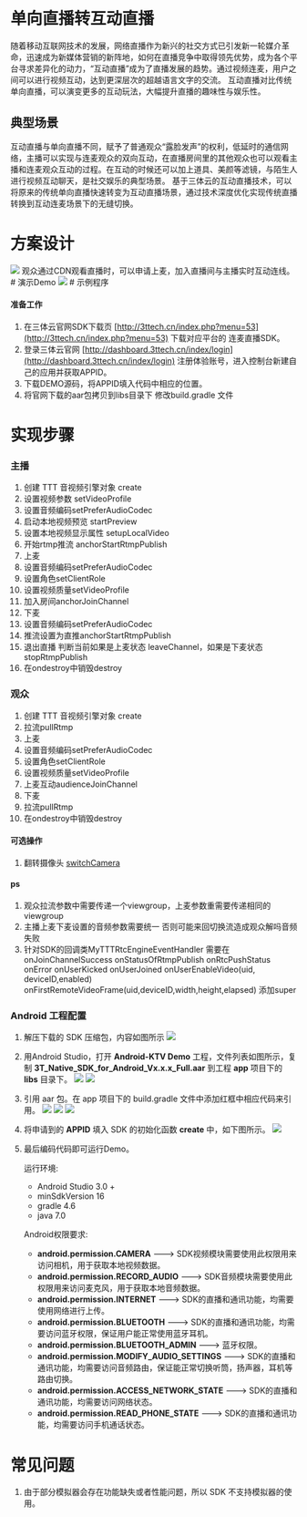 # 单向直播转互动直播
随着移动互联网技术的发展，网络直播作为新兴的社交方式已引发新一轮媒介革命，迅速成为新媒体营销的新阵地，如何在直播竞争中取得领先优势，成为各个平台寻求差异化的动力，“互动直播”成为了直播发展的趋势。通过视频连麦，用户之间可以进行视频互动，达到更深层次的超越语言文字的交流。
互动直播对比传统单向直播，可以演变更多的互动玩法，大幅提升直播的趣味性与娱乐性。

## 典型场景
互动直播与单向直播不同，赋予了普通观众“露脸发声”的权利，低延时的通信网络，主播可以实现与连麦观众的双向互动，在直播房间里的其他观众也可以观看主播和连麦观众互动的过程。在互动的时候还可以加上道具、美颜等滤镜，与陌生人进行视频互动聊天，是社交娱乐的典型场景。
基于三体云的互动直播技术，可以将原来的传统单向直播快速转变为互动直播场景，通过技术深度优化实现传统直播转换到互动连麦场景下的无缝切换。

# 方案设计
<img src='InteractLive.png'/>
观众通过CDN观看直播时，可以申请上麦，加入直播间与主播实时互动连线。
# 演示Demo
<img src='qrcode.png'/>
# 示例程序

#### 准备工作
1. 在三体云官网SDK下载页 [http://3ttech.cn/index.php?menu=53](http://3ttech.cn/index.php?menu=53) 下载对应平台的 连麦直播SDK。
2. 登录三体云官网 [http://dashboard.3ttech.cn/index/login](http://dashboard.3ttech.cn/index/login) 注册体验账号，进入控制台新建自己的应用并获取APPID。
3. 下载DEMO源码，将APPID填入代码中相应的位置。
4. 将官网下载的aar包拷贝到libs目录下 修改build.gradle 文件

# 实现步骤

### 主播

1.	创建 TTT 音视频引擎对象 create
2.	设置视频参数 setVideoProfile
3.	设置音频编码setPreferAudioCodec
4.	启动本地视频预览 startPreview
5.	设置本地视频显示属性 setupLocalVideo
6.	开始rtmp推流 anchorStartRtmpPublish
7.	上麦
8.	设置音频编码setPreferAudioCodec
9.	设置角色setClientRole
10.	设置视频质量setVideoProfile
11.	加入房间anchorJoinChannel
12.	下麦
13.	设置音频编码setPreferAudioCodec
14.	推流设置为直推anchorStartRtmpPublish
15.	退出直播 判断当前如果是上麦状态 leaveChannel，如果是下麦状态stopRtmpPublish
16.	在ondestroy中销毁destroy

### 观众
1.	创建 TTT 音视频引擎对象 create
2.	拉流pullRtmp
3.	上麦
4.	设置音频编码setPreferAudioCodec
5.	设置角色setClientRole
6.	设置视频质量setVideoProfile
7.	上麦互动audienceJoinChannel
8.	下麦
9.	拉流pullRtmp
10.	在ondestroy中销毁destroy

#### 可选操作
1. 翻转摄像头 [switchCamera](http://www.3ttech.cn/index.php?menu=72&type=Android#switchCamera) 

#### ps

1.	观众拉流参数中需要传递一个viewgroup，上麦参数重需要传递相同的viewgroup
2.	主播上麦下麦设置的音频参数需要统一 否则可能来回切换流造成观众解吗音频失败
3.	针对SDK的回调类MyTTTRtcEngineEventHandler 需要在onJoinChannelSuccess  onStatusOfRtmpPublish  onRtcPushStatus  onError  onUserKicked  onUserJoined  onUserEnableVideo(uid, deviceID,enabled)  onFirstRemoteVideoFrame(uid,deviceID,width,height,elapsed) 添加super


### Android 工程配置

1. 解压下载的 SDK 压缩包，内容如图所示
![](Android_1.png)
2. 用Android Studio，打开 **Android-KTV Demo** 工程，文件列表如图所示，复制 **3T\_Native\_SDK\_for\_Android\_Vx.x.x\_Full.aar** 到工程 **app** 项目下的 **libs** 目录下。
![](Android_2.jpg) 
![](Android_3.jpg) 
3. 引用 aar 包。在 app 项目下的 build.gradle 文件中添加红框中相应代码来引用。
![](Android_5.jpg) 
![](Android_6.jpg) 
![](Android_7.jpg) 

4. 将申请到的 **APPID** 填入 SDK 的初始化函数 **create** 中，如下图所示。
![](Android_8.jpg)
5. 最后编码代码即可运行Demo。

	运行环境:
    * Android Studio 3.0 +
    * minSdkVersion 16
    * gradle 4.6
    * java 7.0

	Android权限要求:
	
	  * **android.permission.CAMERA** ---> SDK视频模块需要使用此权限用来访问相机，用于获取本地视频数据。
     * **android.permission.RECORD_AUDIO** ---> SDK音频模块需要使用此权限用来访问麦克风，用于获取本地音频数据。
     * **android.permission.INTERNET** ---> SDK的直播和通讯功能，均需要使用网络进行上传。
     * **android.permission.BLUETOOTH** ---> SDK的直播和通讯功能，均需要访问蓝牙权限，保证用户能正常使用蓝牙耳机。
     * **android.permission.BLUETOOTH_ADMIN** ---> 蓝牙权限。
     * **android.permission.MODIFY\_AUDIO\_SETTINGS** ---> SDK的直播和通讯功能，均需要访问音频路由，保证能正常切换听筒，扬声器，耳机等路由切换。
     * **android.permission.ACCESS\_NETWORK\_STATE** ---> SDK的直播和通讯功能，均需要访问网络状态。
     * **android.permission.READ\_PHONE\_STATE** ---> SDK的直播和通讯功能，均需要访问手机通话状态。

# 常见问题
1. 由于部分模拟器会存在功能缺失或者性能问题，所以 SDK 不支持模拟器的使用。

